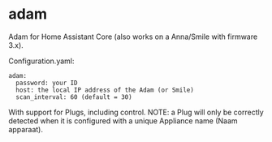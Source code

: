 # adam
Adam for Home Assistant Core (also works on a Anna/Smile with firmware 3.x).

Configuration.yaml:

```
adam:
  password: your ID
  host: the local IP address of the Adam (or Smile)
  scan_interval: 60 (default = 30)
```

With support for Plugs, including control.
NOTE: a Plug will only be correctly detected when it is configured with a unique Appliance name (Naam apparaat).
